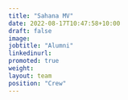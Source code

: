 ```yaml
---
title: "Sahana MV"
date: 2022-08-17T10:47:58+10:00
draft: false
image: 
jobtitle: "Alumni"
linkedinurl: 
promoted: true
weight: 
layout: team
position: "Crew"
---
```


